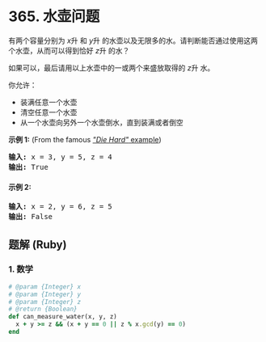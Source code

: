 # 365. 水壶问题
有两个容量分别为 *x*升 和 *y*升 的水壶以及无限多的水。请判断能否通过使用这两个水壶，从而可以得到恰好 *z*升 的水？

如果可以，最后请用以上水壶中的一或两个来盛放取得的 *z*升 水。

你允许：
* 装满任意一个水壶
* 清空任意一个水壶
* 从一个水壶向另外一个水壶倒水，直到装满或者倒空

**示例 1:** (From the famous [*"Die Hard"* example](https://www.youtube.com/watch?v=BVtQNK_ZUJg))
<pre>
<strong>输入:</strong> x = 3, y = 5, z = 4
<strong>输出:</strong> True
</pre>

#### 示例 2:
<pre>
<strong>输入:</strong> x = 2, y = 6, z = 5
<strong>输出:</strong> False
</pre>

## 题解 (Ruby)

### 1. 数学
```Ruby
# @param {Integer} x
# @param {Integer} y
# @param {Integer} z
# @return {Boolean}
def can_measure_water(x, y, z)
  x + y >= z && (x + y == 0 || z % x.gcd(y) == 0)
end
```
